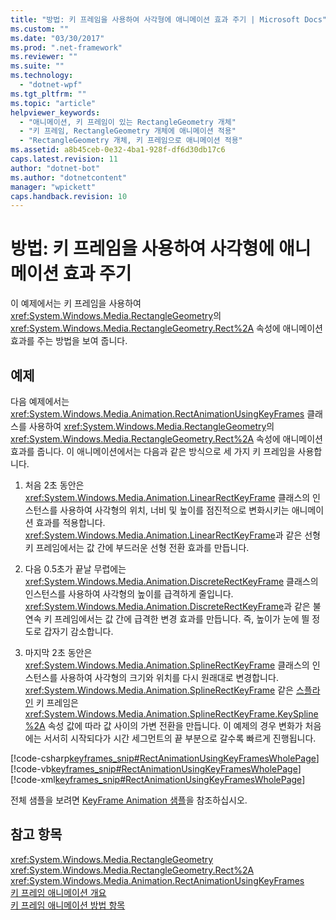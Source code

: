```yaml
---
title: "방법: 키 프레임을 사용하여 사각형에 애니메이션 효과 주기 | Microsoft Docs"
ms.custom: ""
ms.date: "03/30/2017"
ms.prod: ".net-framework"
ms.reviewer: ""
ms.suite: ""
ms.technology: 
  - "dotnet-wpf"
ms.tgt_pltfrm: ""
ms.topic: "article"
helpviewer_keywords: 
  - "애니메이션, 키 프레임이 있는 RectangleGeometry 개체"
  - "키 프레임, RectangleGeometry 개체에 애니메이션 적용"
  - "RectangleGeometry 개체, 키 프레임으로 애니메이션 적용"
ms.assetid: a8b45ceb-0e32-4ba1-928f-df6d30db17c6
caps.latest.revision: 11
author: "dotnet-bot"
ms.author: "dotnetcontent"
manager: "wpickett"
caps.handback.revision: 10
---
```

# 방법: 키 프레임을 사용하여 사각형에 애니메이션 효과 주기
이 예제에서는 키 프레임을 사용하여 <xref:System.Windows.Media.RectangleGeometry>의 <xref:System.Windows.Media.RectangleGeometry.Rect%2A> 속성에 애니메이션 효과를 주는 방법을 보여 줍니다.  
  
## 예제  
 다음 예제에서는 <xref:System.Windows.Media.Animation.RectAnimationUsingKeyFrames> 클래스를 사용하여 <xref:System.Windows.Media.RectangleGeometry>의 <xref:System.Windows.Media.RectangleGeometry.Rect%2A> 속성에 애니메이션 효과를 줍니다.  이 애니메이션에서는 다음과 같은 방식으로 세 가지 키 프레임을 사용합니다.  
  
1.  처음 2초 동안은 <xref:System.Windows.Media.Animation.LinearRectKeyFrame> 클래스의 인스턴스를 사용하여 사각형의 위치, 너비 및 높이를 점진적으로 변화시키는 애니메이션 효과를 적용합니다.  <xref:System.Windows.Media.Animation.LinearRectKeyFrame>과 같은 선형 키 프레임에서는 값 간에 부드러운 선형 전환 효과를 만듭니다.  
  
2.  다음 0.5초가 끝날 무렵에는 <xref:System.Windows.Media.Animation.DiscreteRectKeyFrame> 클래스의 인스턴스를 사용하여 사각형의 높이를 급격하게 줄입니다.  <xref:System.Windows.Media.Animation.DiscreteRectKeyFrame>과 같은 불연속 키 프레임에서는 값 간에 급격한 변경 효과를 만듭니다. 즉, 높이가 눈에 띌 정도로 갑자기 감소합니다.  
  
3.  마지막 2초 동안은 <xref:System.Windows.Media.Animation.SplineRectKeyFrame> 클래스의 인스턴스를 사용하여 사각형의 크기와 위치를 다시 원래대로 변경합니다.  <xref:System.Windows.Media.Animation.SplineRectKeyFrame> 같은 [스플라인](GTMT) 키 프레임은 <xref:System.Windows.Media.Animation.SplineRectKeyFrame.KeySpline%2A> 속성 값에 따라 값 사이의 가변 전환을 만듭니다.  이 예제의 경우 변화가 처음에는 서서히 시작되다가 시간 세그먼트의 끝 부분으로 갈수록 빠르게 진행됩니다.  
  
 [!code-csharp[keyframes_snip#RectAnimationUsingKeyFramesWholePage](../../../../samples/snippets/csharp/VS_Snippets_Wpf/keyframes_snip/CSharp/RectAnimationUsingKeyFramesExample.cs#rectanimationusingkeyframeswholepage)]
 [!code-vb[keyframes_snip#RectAnimationUsingKeyFramesWholePage](../../../../samples/snippets/visualbasic/VS_Snippets_Wpf/keyframes_snip/visualbasic/rectanimationusingkeyframesexample.vb#rectanimationusingkeyframeswholepage)]
 [!code-xml[keyframes_snip#RectAnimationUsingKeyFramesWholePage](../../../../samples/snippets/xaml/VS_Snippets_Wpf/keyframes_snip/XAML/RectAnimationUsingKeyFramesExample.xaml#rectanimationusingkeyframeswholepage)]  
  
 전체 샘플을 보려면 [KeyFrame Animation 샘플](http://go.microsoft.com/fwlink/?LinkID=160012)을 참조하십시오.  
  
## 참고 항목  
 <xref:System.Windows.Media.RectangleGeometry>   
 <xref:System.Windows.Media.RectangleGeometry.Rect%2A>   
 <xref:System.Windows.Media.Animation.RectAnimationUsingKeyFrames>   
 [키 프레임 애니메이션 개요](../../../../docs/framework/wpf/graphics-multimedia/key-frame-animations-overview.md)   
 [키 프레임 애니메이션 방법 항목](../../../../docs/framework/wpf/graphics-multimedia/key-frame-animation-how-to-topics.md)